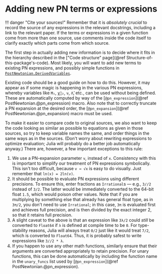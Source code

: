 # Adding new PN terms or expressions

!!! danger "Cite your sources!"
    Remember that it is *absolutely crucial* to record the source of any
    expressions in the relevant docstrings, including a link to the relevant
    paper.  If the terms or expressions in a given function come from more than
    one source, use comments inside the code itself to clarify exactly which
    parts come from which source.

The first step in actually adding new information is to decide where it fits in
the hierarchy described in the ["Code structure" page](@ref
Structure-of-this-package's-code).  Most likely, you will want to add new terms
to existing PN expressions, and possibly simple functions in
[`PostNewtonian.DerivedVariables`](@ref "Derived variables").

Existing code should be a good guide on how to do this.  However, it may appear
as if some magic is happening in the various PN expressions, whereby variables
like `M₁`, `χ⃗₂`, `ν`, `Λ̂`, etc., can be used without being defined.  These are
automatically computed by way of the [`@pn_expression`](@ref
PostNewtonian.@pn_expression) macro.  Also note that to correctly truncate a PN
expansion at the desired order, the [`@pn_expansion`](@ref
PostNewtonian.@pn_expansion) macro must be used.

To make it easier to compare code to original sources, we also want to keep the
code looking as similar as possible to equations as given in those sources, so
try to keep variable names the same, and order things in the same ways as in the
sources.  (Don't worry about rewriting expressions to optimize evaluation; Julia
will probably do a better job automatically anyway.)  There are, however, a few
important exceptions to this rule:

   1. We use a PN-expansion parameter `v`, instead of `x`.  Consistency with
      this is important to simplify our treatment of PN expressions
      symbolically.  This isn't too difficult, because `v ↔ √x` is easy to do
      visually.  Just remember that `ln(x) = 2ln(v)`.
   2. It should be possible to evaluate PN expressions using different
      precisions.  To ensure this, enter fractions as `Irrational`s — e.g.,
      `3//2` instead of `3/2`.  The latter would be immediately converted to the
      64-bit float `1.5`, which would poison other values.  Note that if you are
      multiplying by something else that already has general float type, as in
      `3π/2`, you don't need to use `Irrational`; in this case, `3π` is
      evaluated first and achieves full precision, and is then divided by the
      exact integer 2, so that it retains full precision.
   3. A slight caveat to the above is that an expression like `3λ/2` could
      *still* be converted to `Float64` if `λ` is defined at compile time to be
      `0`.  For type-stability reasons, Julia will always treat `0/2` just like
      it would treat `7/2`, which is converted to `Float64`.  Thus, it is
      probably safest to write expressions like `3//2 * λ`.
   4. If you happen to use any other math functions, similarly ensure that their
      arguments are converted appropriately to retain precision.  For unary
      functions, this can be done automatically by including the function name
      in the `unary_funcs` list used by
      [`@pn_expression`](@ref PostNewtonian.@pn_expression).
